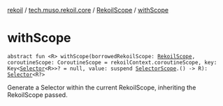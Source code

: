 [rekoil](../../index.md) / [tech.muso.rekoil.core](../index.md) / [RekoilScope](index.md) / [withScope](./with-scope.md)

# withScope

`abstract fun <R> withScope(borrowedRekoilScope: `[`RekoilScope`](index.md)`, coroutineScope: CoroutineScope = rekoilContext.coroutineScope, key: Key<`[`Selector`](../-selector/index.md)`<R>>? = null, value: suspend `[`SelectorScope`](../-selector-scope/index.md)`.() -> R): `[`Selector`](../-selector/index.md)`<R?>`

Generate a Selector within the current RekoilScope, inheriting the RekoilScope passed.


